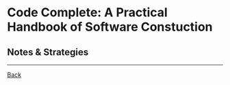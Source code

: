 # Code Complete: A Practical Handbook of Software Constuction

## Notes & Strategies

---

[Back](README.md)